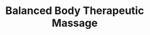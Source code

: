 ---
title: "Balanced Body Therapeutic Massage"
url: /bethlehem/balanced-body-therapeutic-massage/
shop: Massage
---